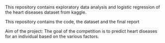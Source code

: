 This repository contains exploratory data analysis and logistic regression of the heart diseases dataset from kaggle.

This repository contains the code, the dataset and the final report

Aim of the project: The goal of the competition is to predict heart diseases for an individual based on the various factors.
